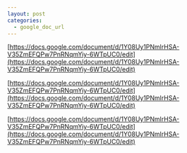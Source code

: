 ```yaml
---
layout: post
categories:
  - google_doc_url
---
```


[https://docs.google.com/document/d/1Y08Uy1PNmlrHSA-V35ZmEFQPw7PnRNqmYiy-6WTpUC0/edit](https://docs.google.com/document/d/1Y08Uy1PNmlrHSA-V35ZmEFQPw7PnRNqmYiy-6WTpUC0/edit)

[https://docs.google.com/document/d/1Y08Uy1PNmlrHSA-V35ZmEFQPw7PnRNqmYiy-6WTpUC0/edit](https://docs.google.com/document/d/1Y08Uy1PNmlrHSA-V35ZmEFQPw7PnRNqmYiy-6WTpUC0/edit)

[https://docs.google.com/document/d/1Y08Uy1PNmlrHSA-V35ZmEFQPw7PnRNqmYiy-6WTpUC0/edit](https://docs.google.com/document/d/1Y08Uy1PNmlrHSA-V35ZmEFQPw7PnRNqmYiy-6WTpUC0/edit)
